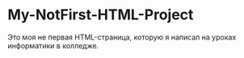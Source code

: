 # My-NotFirst-HTML-Project
Это моя не первая HTML-страница, которую я написал на уроках информатики в колледже.
